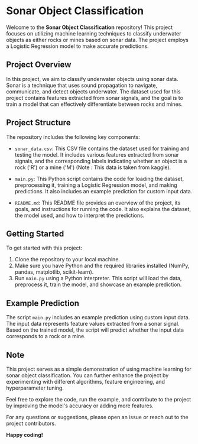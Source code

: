 # Sonar Object Classification

Welcome to the **Sonar Object Classification** repository! This project focuses on utilizing machine learning techniques to classify underwater objects as either rocks or mines based on sonar data. The project employs a Logistic Regression model to make accurate predictions.

## Project Overview

In this project, we aim to classify underwater objects using sonar data. Sonar is a technique that uses sound propagation to navigate, communicate, and detect objects underwater. The dataset used for this project contains features extracted from sonar signals, and the goal is to train a model that can effectively differentiate between rocks and mines.

## Project Structure

The repository includes the following key components:

- `sonar_data.csv`: This CSV file contains the dataset used for training and testing the model. It includes various features extracted from sonar signals, and the corresponding labels indicating whether an object is a rock ('R') or a mine ('M') (Note : This data is taken from kaggle).

- `main.py`: This Python script contains the code for loading the dataset, preprocessing it, training a Logistic Regression model, and making predictions. It also includes an example prediction for custom input data.

- `README.md`: This README file provides an overview of the project, its goals, and instructions for running the code. It also explains the dataset, the model used, and how to interpret the predictions.

## Getting Started

To get started with this project:

1. Clone the repository to your local machine.
2. Make sure you have Python and the required libraries installed (NumPy, pandas, matplotlib, scikit-learn).
3. Run `main.py` using a Python interpreter. This script will load the data, preprocess it, train the model, and showcase an example prediction.

## Example Prediction

The script `main.py` includes an example prediction using custom input data. The input data represents feature values extracted from a sonar signal. Based on the trained model, the script will predict whether the input data corresponds to a rock or a mine.

## Note

This project serves as a simple demonstration of using machine learning for sonar object classification. You can further enhance the project by experimenting with different algorithms, feature engineering, and hyperparameter tuning.

Feel free to explore the code, run the example, and contribute to the project by improving the model's accuracy or adding more features.

For any questions or suggestions, please open an issue or reach out to the project contributors.

**Happy coding!**
